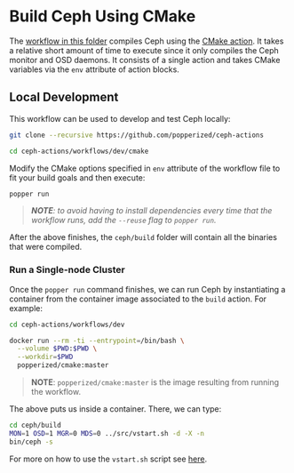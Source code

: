 # Build Ceph Using CMake

The [workflow in this folder](./main.workflow) compiles Ceph using the 
[CMake action][cmake]. It takes a relative short amount of time to 
execute since it only compiles the Ceph monitor and OSD daemons. It 
consists of a single action and takes CMake variables via the `env` 
attribute of action blocks.

## Local Development

This workflow can be used to develop and test Ceph locally:

```bash
git clone --recursive https://github.com/popperized/ceph-actions

cd ceph-actions/workflows/dev/cmake
```

Modify the CMake options specified in `env` attribute of the workflow 
file to fit your build goals and then execute:

```bash
popper run
```

> _**NOTE**: to avoid having to install dependencies every time that 
> the workflow runs, add the `--reuse` flag to `popper run`._

After the above finishes, the `ceph/build` folder will contain all the 
binaries that were compiled.

### Run a Single-node Cluster

Once the `popper run` command finishes, we can run Ceph by 
instantiating a container from the container image associated to the 
`build` action. For example:

```bash
cd ceph-actions/workflows/dev

docker run --rm -ti --entrypoint=/bin/bash \
  --volume $PWD:$PWD \
  --workdir=$PWD
  popperized/cmake:master
```

> **NOTE**: `popperized/cmake:master` is the image resulting from 
> running the workflow.

The above puts us inside a container. There, we can type:

```bash
cd ceph/build
MON=1 OSD=1 MGR=0 MDS=0 ../src/vstart.sh -d -X -n
bin/ceph -s
```

For more on how to use the `vstart.sh` script see [here][quickguide].

[liststxt]: https://github.com/ceph/ceph/blob/master/CMakeLists.txt
[quickguide]: http://docs.ceph.com/docs/mimic/dev/quick_guide/
[cmake]: https://github.com/popperized/cmake
